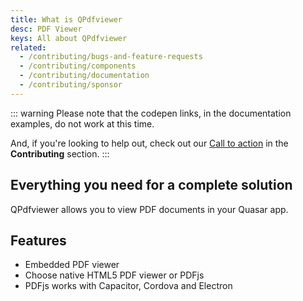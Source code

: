 ```yaml
---
title: What is QPdfviewer
desc: PDF Viewer
keys: All about QPdfviewer
related:
  - /contributing/bugs-and-feature-requests
  - /contributing/components
  - /contributing/documentation
  - /contributing/sponsor
---
```

::: warning
Please note that the codepen links, in the documentation examples, do not work at this time.

And, if you're looking to help out, check out our [Call to action](/contributing/call-to-action) in the **Contributing** section.
:::

## Everything you need for a complete solution

QPdfviewer allows you to view PDF documents in your Quasar app.

## Features

- Embedded PDF viewer
- Choose native HTML5 PDF viewer or PDFjs
- PDFjs works with Capacitor, Cordova and Electron